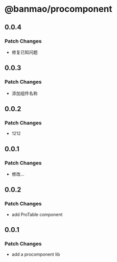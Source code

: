 # @banmao/procomponent

## 0.0.4

### Patch Changes

- 修复已知问题

## 0.0.3

### Patch Changes

- 添加组件名称

## 0.0.2

### Patch Changes

- 1212

## 0.0.1

### Patch Changes

- 修改...

## 0.0.2

### Patch Changes

- add ProTable component

## 0.0.1

### Patch Changes

- add a procomponent lib
